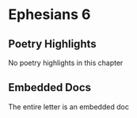 # Ephesians 6

## Poetry Highlights

No poetry highlights in this chapter

## Embedded Docs

The entire letter is an embedded doc

